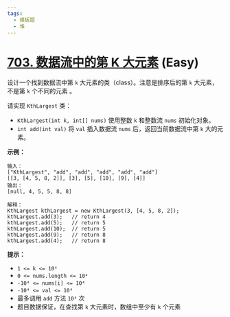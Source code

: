 ```yaml
---
tags:
  - 模板题
  - 堆
---
```


# [703. 数据流中的第 K 大元素][link] (Easy)

[link]: https://leetcode.cn/problems/kth-largest-element-in-a-stream/

设计一个找到数据流中第 `k` 大元素的类（class）。注意是排序后的第 `k` 大元素，不是第 `k` 个不同的元素
。

请实现 `KthLargest` 类：

- `KthLargest(int k, int[] nums)` 使用整数 `k` 和整数流 `nums` 初始化对象。
- `int add(int val)` 将 `val` 插入数据流 `nums` 后，返回当前数据流中第 `k` 大的元素。

**示例：**

```
输入：
["KthLargest", "add", "add", "add", "add", "add"]
[[3, [4, 5, 8, 2]], [3], [5], [10], [9], [4]]
输出：
[null, 4, 5, 5, 8, 8]

解释：
KthLargest kthLargest = new KthLargest(3, [4, 5, 8, 2]);
kthLargest.add(3);   // return 4
kthLargest.add(5);   // return 5
kthLargest.add(10);  // return 5
kthLargest.add(9);   // return 8
kthLargest.add(4);   // return 8
```

**提示：**

- `1 <= k <= 10⁴`
- `0 <= nums.length <= 10⁴`
- `-10⁴ <= nums[i] <= 10⁴`
- `-10⁴ <= val <= 10⁴`
- 最多调用 `add` 方法 `10⁴` 次
- 题目数据保证，在查找第 `k` 大元素时，数组中至少有 `k` 个元素
